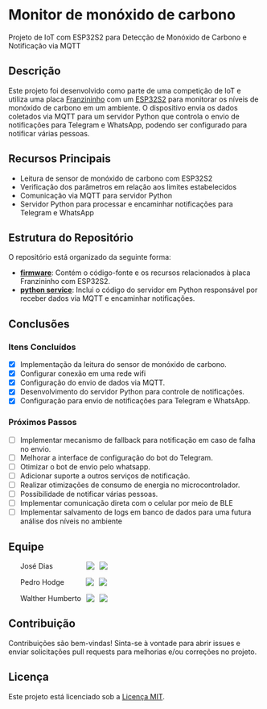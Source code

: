 <a name="readme-top"></a>

# Monitor de monóxido de carbono

Projeto de IoT com ESP32S2 para Detecção de Monóxido de Carbono e Notificação via MQTT

## Descrição

Este projeto foi desenvolvido como parte de uma competição de IoT e utiliza uma placa [Franzininho](https://docs.franzininho.com.br/docs/franzininho-wifi/franzininho-wifi/) com um [ESP32S2](https://www.espressif.com/en/products/socs/esp32-s2) para monitorar os níveis de monóxido de carbono em um ambiente. O dispositivo envia os dados coletados via MQTT para um servidor Python que controla o envio de notificações para Telegram e WhatsApp, podendo ser configurado para notificar várias pessoas.

## Recursos Principais

- Leitura de sensor de monóxido de carbono com ESP32S2
- Verificação dos parâmetros em relação aos limites estabelecidos
- Comunicação via MQTT para servidor Python
- Servidor Python para processar e encaminhar notificações para Telegram e WhatsApp

## Estrutura do Repositório

O repositório está organizado da seguinte forma:

- [**firmware**](./firmware/): Contém o código-fonte e os recursos relacionados à placa Franzininho com ESP32S2.
- [**python service**](./python-service/): Inclui o código do servidor em Python responsável por receber dados via MQTT e encaminhar notificações.

## Conclusões

### Itens Concluídos

- [x] Implementação da leitura do sensor de monóxido de carbono.
- [x] Configurar conexão em uma rede wifi
- [x] Configuração do envio de dados via MQTT.
- [x] Desenvolvimento do servidor Python para controle de notificações.
- [x] Configuração para envio de notificações para Telegram e WhatsApp.

### Próximos Passos

- [ ] Implementar mecanismo de fallback para notificação em caso de falha no envio.
- [ ] Melhorar a interface de configuração do bot do Telegram.
- [ ] Otimizar o bot de envio pelo whatsapp.
- [ ] Adicionar suporte a outros serviços de notificação.
- [ ] Realizar otimizações de consumo de energia no microcontrolador.
- [ ] Possibilidade de notificar várias pessoas.
- [ ] Implementar comunicação direta com o celular por meio de BLE
- [ ] Implementar salvamento de logs em banco de dados para uma futura análise dos níveis no ambiente

## Equipe

<ul>
    <li style="display: flex; align-itens: center; justify-content: left; margin-bottom: 15px">
        <span style="margin-right: 67px" text="center">José Dias</span>
        <a style="display: flex; align-itens: center; align-self: center;" 
        href="https://www.linkedin.com/in/josevmendes"
          target="_blank">
            <img src="https://img.shields.io/badge/-LinkedIn-%230077B5?style=flat&logo=linkedin&logoColor=white" target="_blank">  
        </a> 
        <a style="margin-left: 10px; display: flex; align-itens: center" href="https://www.github.com/zezit"
          target="_blank">
            <img src="https://img.shields.io/badge/github-%23121011.svg?style=for-the-badge&logo=github&logoColor=white" target="_blank">  
        </a> 
    </li>
    <li style="display: flex; align-itens: center; justify-content: left; margin-bottom: 15px">
        <span style="margin-right: 43px" text="center">Pedro Hodge</span>
        <a style="display: flex; align-itens: center; align-self: center;"
         href="https://www.linkedin.com/in/pedrohodge/"
          target="_blank">
            <img src="https://img.shields.io/badge/-LinkedIn-%230077B5?style=flat&logo=linkedin&logoColor=white" target="_blank">  
        </a> 
        <a style="margin-left: 10px; display: flex; align-itens: center" href="https://gitlab.com/pedrohodge"
          target="_blank">
            <img src="https://img.shields.io/badge/gitlab-%23181717.svg?style=for-the-badge&logo=gitlab&logoColor=white" target="_blank">  
        </a> 
    </li>
    <li style="display: flex; align-itens: center; justify-content: left; margin-bottom: 15px">
        <span style="margin-right: 10px" text="center">Walther Humberto</span>
        <a style="display: flex; align-itens: center; align-self: center;"
         href="https://www.linkedin.com/in/walther-humberto/"
          target="_blank">
            <img src="https://img.shields.io/badge/-LinkedIn-%230077B5?style=flat&logo=linkedin&logoColor=white" target="_blank">  
        </a> 
        <a style="margin-left: 10px; display: flex; align-itens: center" href="https://github.com/waltherHumberto"
          target="_blank">
            <img src="https://img.shields.io/badge/github-%23121011.svg?style=for-the-badge&logo=github&logoColor=white" target="_blank">  
        </a> 
    </li>
</ul>


## Contribuição

Contribuições são bem-vindas! Sinta-se à vontade para abrir issues e enviar solicitações pull requests para melhorias e/ou correções no projeto.

## Licença

Este projeto está licenciado sob a [Licença MIT](LICENSE).